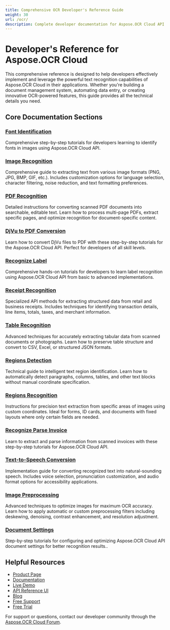 ```yaml
---
title: Comprehensive OCR Developer's Reference Guide
weight: 30
url: /ocr/
description: Complete developer documentation for Aspose.OCR Cloud API - learn implementation details, code examples, and best practices for text recognition in your applications.
---
```


# Developer's Reference for Aspose.OCR Cloud

This comprehensive reference is designed to help developers effectively implement and leverage the powerful text recognition capabilities of Aspose.OCR Cloud in their applications. Whether you're building a document management system, automating data entry, or creating innovative OCR-powered features, this guide provides all the technical details you need.

## Core Documentation Sections

### [Font Identification](/ocr/identify-fonts/)
Comprehensive step-by-step tutorials for developers learning to identify fonts in images using Aspose.OCR Cloud API.

### [Image Recognition](/ocr/recognize-image/)
Comprehensive guide to extracting text from various image formats (PNG, JPG, BMP, GIF, etc.). Includes customization options for language selection, character filtering, noise reduction, and text formatting preferences.

### [PDF Recognition](/ocr/recognize-pdf/)
Detailed instructions for converting scanned PDF documents into searchable, editable text. Learn how to process multi-page PDFs, extract specific pages, and optimize recognition for document-specific content.

### [DjVu to PDF Conversion](/ocr/djvu-to-pdf/)
Learn how to convert DjVu files to PDF with these step-by-step tutorials for the Aspose.OCR Cloud API. Perfect for developers of all skill levels.

### [Recognize Label](/ocr/recognize-label/)
Comprehensive hands-on tutorials for developers to learn label recognition using Aspose.OCR Cloud API from basic to advanced implementations.

### [Receipt Recognition](/ocr/recognize-receipt/)
Specialized API methods for extracting structured data from retail and business receipts. Includes techniques for identifying transaction details, line items, totals, taxes, and merchant information.

### [Table Recognition](/ocr/recognize-table/)
Advanced techniques for accurately extracting tabular data from scanned documents or photographs. Learn how to preserve table structure and convert to CSV, Excel, or structured JSON formats.

### [Regions Detection](/ocr/detect-regions/)
Technical guide to intelligent text region identification. Learn how to automatically detect paragraphs, columns, tables, and other text blocks without manual coordinate specification.

### [Regions Recognition](/ocr/recognize-regions/)
Instructions for precision text extraction from specific areas of images using custom coordinates. Ideal for forms, ID cards, and documents with fixed layouts where only certain fields are needed.

### [Recognize Parse Invoice](/ocr/recognize-parse-invoice/)
Learn to extract and parse information from scanned invoices with these step-by-step tutorials for Aspose.OCR Cloud API.

### [Text-to-Speech Conversion](/ocr/text-to-speech/)
Implementation guide for converting recognized text into natural-sounding speech. Includes voice selection, pronunciation customization, and audio format options for accessibility applications.

### [Image Preprocessing](/ocr/preprocess-image/)
Advanced techniques to optimize images for maximum OCR accuracy. Learn how to apply automatic or custom preprocessing filters including deskewing, denoising, contrast enhancement, and resolution adjustment.

### [Document Settings](/ocr/settings/)
Step-by-step tutorials for configuring and optimizing Aspose.OCR Cloud API document settings for better recognition results..

## Helpful Resources

- [Product Page](https://products.aspose.cloud/ocr/)
- [Documentation](https://docs.aspose.cloud/ocr/)
- [Live Demo](https://products.aspose.app/ocr/family)
- [API Reference UI](https://reference.aspose.cloud/ocr/)
- [Blog](https://blog.aspose.cloud/category/ocr/)
- [Free Support](https://forum.aspose.cloud/c/ocr/12/)
- [Free Trial](https://dashboard.aspose.cloud/#/apps)

For support or questions, contact our developer community through the [Aspose.OCR Cloud Forum](https://forum.aspose.cloud/c/ocr/11).
